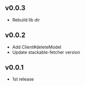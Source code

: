 ## v0.0.3
- Rebuild lib dir

## v0.0.2
- Add Client#deleteModel
- Update stackable-fetcher version

## v0.0.1
- 1st release
